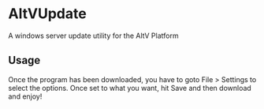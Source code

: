# AltVUpdate
A windows server update utility for the AltV Platform

## Usage

Once the program has been downloaded, you have to goto File > Settings to select the options. Once set to what you want, hit Save and then download and enjoy!
